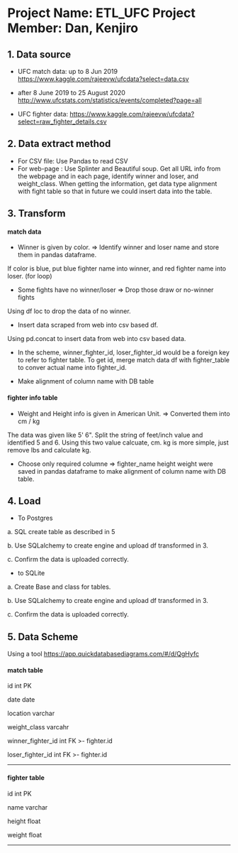 
# Project Name: ETL_UFC Project Member: Dan, Kenjiro

## 1. Data source

* UFC match data:
up to 8 Jun 2019
https://www.kaggle.com/rajeevw/ufcdata?select=data.csv

* after 8 June 2019 to 25 August 2020
http://www.ufcstats.com/statistics/events/completed?page=all

* UFC fighter data:
https://www.kaggle.com/rajeevw/ufcdata?select=raw_fighter_details.csv

## 2. Data extract method

* For CSV file: Use Pandas to read CSV
* For web-page : Use Splinter and Beautiful soup. Get all URL info from the webpage and in each page, identify winner and loser, and weight_class. When getting the information, get data type alignment with fight table so that in future we could insert data into the table. 


## 3. Transform

#### match data
* Winner is given by color. 
=> Identify winner and loser name and store them in pandas dataframe.
 
 If color is blue, put blue fighter name into winner, and red fighter name into loser. (for loop)

* Some fights have no winner/loser 
=> Drop those draw or no-winner fights

Using df loc to drop the data of no winner.

* Insert data scraped from web into csv based df.

Using pd.concat to insert data from web into csv based data. 

* In the scheme, winner_fighter_id, loser_fighter_id would be a foreign key to refer to fighter table. To get id, merge match data df with fighter_table to conver actual name into fighter_id. 

* Make alignment of column name with DB table 


#### fighter info table
* Weight and Height info is given in American Unit.
=> Converted them into cm / kg

The data was given like 5' 6". Split the string of feet/inch value and identified 5 and 6. Using this two value calcuate, cm. kg is more simple, just remove lbs and calculate kg.



* Choose only required columne
=> fighter_name	height	weight were saved in pandas dataframe to make alignment of column name with DB table.


## 4. Load

* To Postgres

a. SQL create table as described in 5

b. Use SQLalchemy to create engine and upload df transformed in 3.

c. Confirm the data is uploaded correctly.

* to SQLite

a. Create Base and class for tables.

b. Use SQLalchemy to create engine and upload df transformed in 3.

c. Confirm the data is uploaded correctly.


## 5. Data Scheme

Using a tool https://app.quickdatabasediagrams.com/#/d/QgHyfc

#### match table

id int PK

date date

location varchar

weight_class varcahr

winner_fighter_id int FK >- fighter.id

loser_fighter_id int FK >- fighter.id

---


#### fighter table


id int PK

name varchar

height float

weight float

---

